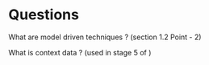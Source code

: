 # Questions

What are model driven techniques ? (section 1.2 Point - 2)

What is context data ? (used in stage 5 of )
